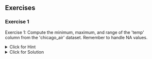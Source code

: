 ## Exercises


### Exercise 1

Exercise 1: Compute the minimum, maximum, and range of the 'temp' column from the 'chicago_air' dataset. Remember to handle NA values.

<details><summary>Click for Hint</summary>

Use built-in R functions: `min()`, `max()`, and `range()`. Remember to set `na.rm=True` to ignore NA values.
</details>
<details><summary>Click for Solution</summary>

#### Solution

```r
```r
# Minimum
min_temp <- min(chicago_air$temp, na.rm=True)
print(min_temp)

# Maximum
max_temp <- max(chicago_air$temp, na.rm=True)
print(max_temp)

# Range
range_temp <- range(chicago_air$temp, na.rm=True)
print(range_temp)
```
```

#### Output

```r
```r
# The actual output depends on the dataset.
```
```



</details>

---


### Exercise 2

Exercise 2: Calculate the mean, median, variance, and standard deviation of the 'ozone' column of the 'chicago_air' data. Also, remember to handle NA values.

<details><summary>Click for Hint</summary>

Use the built-in R functions: `mean()`, `median()`, `var()`, and `sd()`. Remember to set `na.rm=True` to ignore NA values.
</details>
<details><summary>Click for Solution</summary>

#### Solution

```r
```r
# Mean
mean_ozone <- mean(chicago_air$ozone, na.rm=True)
print(mean_ozone)

# Median
median_ozone <- median(chicago_air$ozone, na.rm=True)
print(median_ozone)

# Variance
var_ozone <- var(chicago_air$ozone, na.rm=True)
print(var_ozone)

# Standard Deviation
sd_ozone <- sd(chicago_air$ozone, na.rm=True)
print(sd_ozone)
```
```

#### Output

```r
```r
# The actual output depends on the dataset.
```
```



</details>

---


### Exercise 3

Exercise 3: Perform a t-test to compare the 'ozone' values between March (month == 3) and June (month == 6) in the 'chicago_air' dataset. Interpret the results.

<details><summary>Click for Hint</summary>

Use the `subset()` function to filter the dataset for the specified months. Then use these subsets in the `t.test()` function to compare the ozone levels.
</details>
<details><summary>Click for Solution</summary>

#### Solution

```r
```r
# Subset data for March and June
ozone_march <- subset(chicago_air, month == 3)$ozone
ozone_june <- subset(chicago_air, month == 6)$ozone

# T-test
result <- t.test(ozone_march, ozone_june, na.rm=True)
print(result)
```
```

#### Output

```r
```r
# The actual output will depend on the dataset.
```
```



</details>

---

